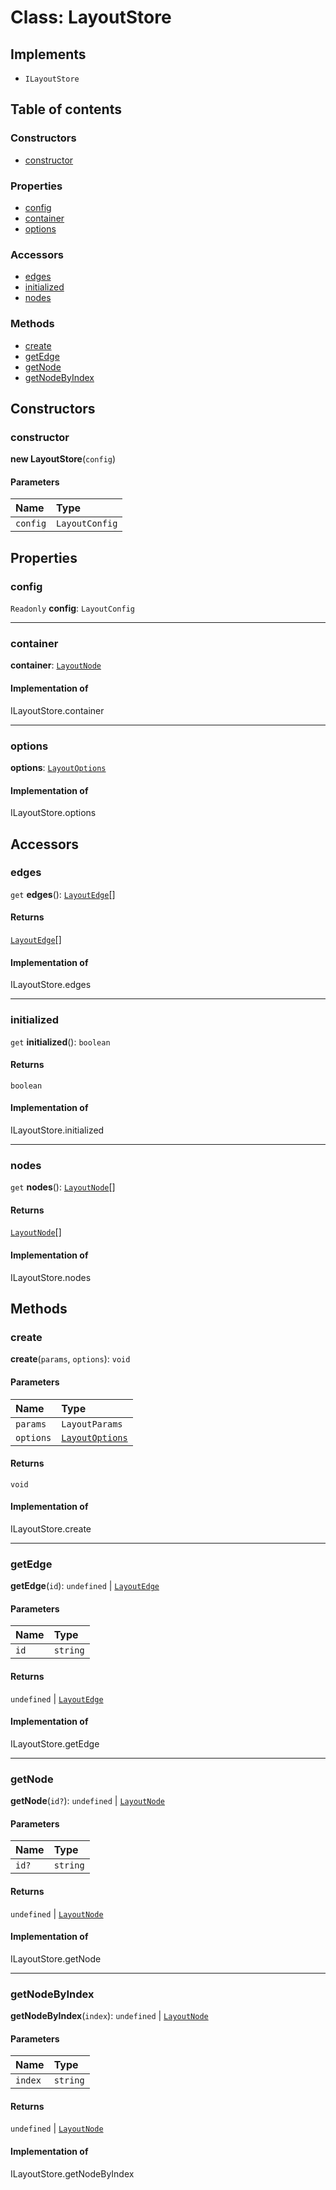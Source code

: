 # Class: LayoutStore

## Implements

* `ILayoutStore`

## Table of contents

### Constructors

* [constructor](/auto-docs/free-auto-layout-plugin/classes/LayoutStore.md#constructor)

### Properties

* [config](/auto-docs/free-auto-layout-plugin/classes/LayoutStore.md#config)
* [container](/auto-docs/free-auto-layout-plugin/classes/LayoutStore.md#container)
* [options](/auto-docs/free-auto-layout-plugin/classes/LayoutStore.md#options)

### Accessors

* [edges](/auto-docs/free-auto-layout-plugin/classes/LayoutStore.md#edges)
* [initialized](/auto-docs/free-auto-layout-plugin/classes/LayoutStore.md#initialized)
* [nodes](/auto-docs/free-auto-layout-plugin/classes/LayoutStore.md#nodes)

### Methods

* [create](/auto-docs/free-auto-layout-plugin/classes/LayoutStore.md#create)
* [getEdge](/auto-docs/free-auto-layout-plugin/classes/LayoutStore.md#getedge)
* [getNode](/auto-docs/free-auto-layout-plugin/classes/LayoutStore.md#getnode)
* [getNodeByIndex](/auto-docs/free-auto-layout-plugin/classes/LayoutStore.md#getnodebyindex)

## Constructors

### constructor

**new LayoutStore**(`config`)

#### Parameters

| Name | Type |
| :------ | :------ |
| `config` | `LayoutConfig` |

## Properties

### config

`Readonly` **config**: `LayoutConfig`

***

### container

**container**: [`LayoutNode`](/auto-docs/free-auto-layout-plugin/interfaces/LayoutNode.md)

#### Implementation of

ILayoutStore.container

***

### options

**options**: [`LayoutOptions`](/auto-docs/free-auto-layout-plugin/interfaces/LayoutOptions.md)

#### Implementation of

ILayoutStore.options

## Accessors

### edges

`get` **edges**(): [`LayoutEdge`](/auto-docs/free-auto-layout-plugin/interfaces/LayoutEdge.md)\[]

#### Returns

[`LayoutEdge`](/auto-docs/free-auto-layout-plugin/interfaces/LayoutEdge.md)\[]

#### Implementation of

ILayoutStore.edges

***

### initialized

`get` **initialized**(): `boolean`

#### Returns

`boolean`

#### Implementation of

ILayoutStore.initialized

***

### nodes

`get` **nodes**(): [`LayoutNode`](/auto-docs/free-auto-layout-plugin/interfaces/LayoutNode.md)\[]

#### Returns

[`LayoutNode`](/auto-docs/free-auto-layout-plugin/interfaces/LayoutNode.md)\[]

#### Implementation of

ILayoutStore.nodes

## Methods

### create

**create**(`params`, `options`): `void`

#### Parameters

| Name | Type |
| :------ | :------ |
| `params` | `LayoutParams` |
| `options` | [`LayoutOptions`](/auto-docs/free-auto-layout-plugin/interfaces/LayoutOptions.md) |

#### Returns

`void`

#### Implementation of

ILayoutStore.create

***

### getEdge

**getEdge**(`id`): `undefined` | [`LayoutEdge`](/auto-docs/free-auto-layout-plugin/interfaces/LayoutEdge.md)

#### Parameters

| Name | Type |
| :------ | :------ |
| `id` | `string` |

#### Returns

`undefined` | [`LayoutEdge`](/auto-docs/free-auto-layout-plugin/interfaces/LayoutEdge.md)

#### Implementation of

ILayoutStore.getEdge

***

### getNode

**getNode**(`id?`): `undefined` | [`LayoutNode`](/auto-docs/free-auto-layout-plugin/interfaces/LayoutNode.md)

#### Parameters

| Name | Type |
| :------ | :------ |
| `id?` | `string` |

#### Returns

`undefined` | [`LayoutNode`](/auto-docs/free-auto-layout-plugin/interfaces/LayoutNode.md)

#### Implementation of

ILayoutStore.getNode

***

### getNodeByIndex

**getNodeByIndex**(`index`): `undefined` | [`LayoutNode`](/auto-docs/free-auto-layout-plugin/interfaces/LayoutNode.md)

#### Parameters

| Name | Type |
| :------ | :------ |
| `index` | `string` |

#### Returns

`undefined` | [`LayoutNode`](/auto-docs/free-auto-layout-plugin/interfaces/LayoutNode.md)

#### Implementation of

ILayoutStore.getNodeByIndex
